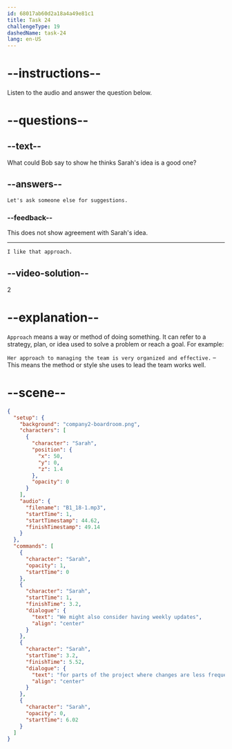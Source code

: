 ```yaml
---
id: 68017ab60d2a18a4a49e81c1
title: Task 24
challengeType: 19
dashedName: task-24
lang: en-US
---
```


<!-- (Audio) Sarah: We might also consider having weekly updates for parts of the project where changes are less frequent. -->

<!-- SPEAKING -->

# --instructions--

Listen to the audio and answer the question below.

# --questions--

## --text--

What could Bob say to show he thinks Sarah's idea is a good one?

## --answers--

`Let's ask someone else for suggestions.`

### --feedback--

This does not show agreement with Sarah's idea.

---

`I like that approach.`

## --video-solution--

2

# --explanation--

`Approach` means a way or method of doing something. It can refer to a strategy, plan, or idea used to solve a problem or reach a goal. For example:

`Her approach to managing the team is very organized and effective.` – This means the method or style she uses to lead the team works well.

# --scene--

```json
{
  "setup": {
    "background": "company2-boardroom.png",
    "characters": [
      {
        "character": "Sarah",
        "position": {
          "x": 50,
          "y": 0,
          "z": 1.4
        },
        "opacity": 0
      }
    ],
    "audio": {
      "filename": "B1_18-1.mp3",
      "startTime": 1,
      "startTimestamp": 44.62,
      "finishTimestamp": 49.14
    }
  },
  "commands": [
    {
      "character": "Sarah",
      "opacity": 1,
      "startTime": 0
    },
    {
      "character": "Sarah",
      "startTime": 1,
      "finishTime": 3.2,
      "dialogue": {
        "text": "We might also consider having weekly updates",
        "align": "center"
      }
    },
    {
      "character": "Sarah",
      "startTime": 3.2,
      "finishTime": 5.52,
      "dialogue": {
        "text": "for parts of the project where changes are less frequent.",
        "align": "center"
      }
    },
    {
      "character": "Sarah",
      "opacity": 0,
      "startTime": 6.02
    }
  ]
}
```
